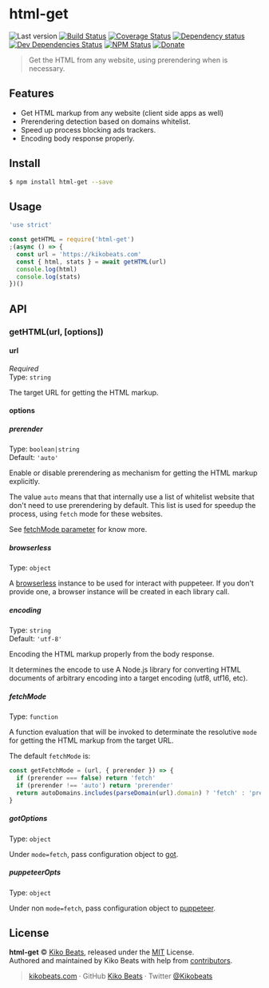# html-get

![Last version](https://img.shields.io/github/tag/Kikobeats/html-get.svg?style=flat-square)
[![Build Status](https://img.shields.io/travis/Kikobeats/html-get/master.svg?style=flat-square)](https://travis-ci.org/Kikobeats/html-get)
[![Coverage Status](https://img.shields.io/coveralls/Kikobeats/html-get.svg?style=flat-square)](https://coveralls.io/github/Kikobeats/html-get)
[![Dependency status](https://img.shields.io/david/Kikobeats/html-get.svg?style=flat-square)](https://david-dm.org/Kikobeats/html-get)
[![Dev Dependencies Status](https://img.shields.io/david/dev/Kikobeats/html-get.svg?style=flat-square)](https://david-dm.org/Kikobeats/html-get#info=devDependencies)
[![NPM Status](https://img.shields.io/npm/dm/html-get.svg?style=flat-square)](https://www.npmjs.org/package/html-get)
[![Donate](https://img.shields.io/badge/donate-paypal-blue.svg?style=flat-square)](https://paypal.me/Kikobeats)

> Get the HTML from any website, using prerendering when is necessary.

## Features

- Get HTML markup from any website (client side apps as well)
- Prerendering detection based on domains whitelist.
- Speed up process blocking ads trackers.
- Encoding body response properly.

## Install

```bash
$ npm install html-get --save
```

## Usage

```js
'use strict'

const getHTML = require('html-get')
;(async () => {
  const url = 'https://kikobeats.com'
  const { html, stats } = await getHTML(url)
  console.log(html)
  console.log(stats)
})()
```

## API

### getHTML(url, [options])

#### url

*Required*<br>
Type: `string`

The target URL for getting the HTML markup.

#### options

##### prerender

Type: `boolean|string`<br>
Default: `'auto'`

Enable or disable prerendering as mechanism for getting the HTML markup explicitly.

The value `auto` means that that internally use a list of whitelist website that don't need to use prerendering by default. This list is used for speedup the process, using `fetch` mode for these websites.

See [fetchMode parameter](#fetchMode) for know more.

##### browserless

Type: `object`<br>

A [browserless](https://browserless.js.org/) instance to be used for interact with puppeteer. If you don't provide one, a browser instance will be created in each library call.

##### encoding

Type: `string`<br>
Default: `'utf-8'`

Encoding the HTML markup properly from the body response.

It determines the encode to use A Node.js library for converting HTML documents of arbitrary encoding into a target encoding (utf8, utf16, etc).

##### fetchMode

Type: `function`<br>

A function evaluation that will be invoked to determinate the resolutive `mode` for getting the HTML markup from the target URL.

The default `fetchMode` is:

```js
const getFetchMode = (url, { prerender }) => {
  if (prerender === false) return 'fetch'
  if (prerender !== 'auto') return 'prerender'
  return autoDomains.includes(parseDomain(url).domain) ? 'fetch' : 'prerender'
}
```

##### gotOptions

Type: `object`<br>

Under `mode=fetch`, pass configuration object to [got](https://www.npmjs.com/package/got).

##### puppeteerOpts

Type: `object`

Under non `mode=fetch`, pass configuration object to [puppeteer](https://www.npmjs.com/package/puppeteer).

## License

**html-get** © [Kiko Beats](https://kikobeats.com), released under the [MIT](https://github.com/Kikobeats/html-get/blob/master/LICENSE.md) License.<br>
Authored and maintained by Kiko Beats with help from [contributors](https://github.com/Kikobeats/html-get/contributors).

> [kikobeats.com](https://kikobeats.com) · GitHub [Kiko Beats](https://github.com/Kikobeats) · Twitter [@Kikobeats](https://twitter.com/Kikobeats)
